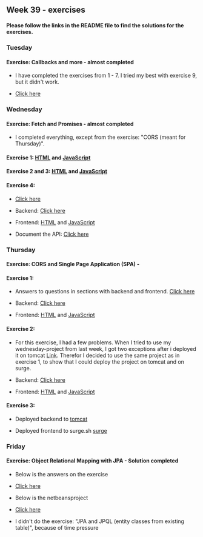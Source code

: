 ## Week 39 - exercises 

#### Please follow the links in the README file to find the solutions for the exercises.

### Tuesday

#### Exercise: Callbacks and more - almost completed

* I have completed the exercises from 1 - 7. I tried my best with exercise 9, but it didn't work. 

* [Click here](https://github.com/amandajuhl95/week39/blob/master/Tuesday/tuesdayExercise.js)

### Wednesday

#### Exercise: Fetch and Promises - almost completed

* I completed everything, except from the exercise: "CORS (meant for Thursday)". 

#### Exercise 1: [HTML](https://github.com/amandajuhl95/week39/blob/master/Wednesday/wednesdayJoke/public/index.html) and [JavaScript](https://github.com/amandajuhl95/week39/blob/master/Wednesday/wednesdayJoke/src/index.js)

#### Exercise 2 and 3: [HTML](https://github.com/amandajuhl95/week39/blob/master/Wednesday/wednesdayExercise/public/index.html) and [JavaScript](https://github.com/amandajuhl95/week39/blob/master/Wednesday/wednesdayExercise/src/index.js)

#### Exercise 4:

* [Click here](https://github.com/amandajuhl95/week39/blob/master/Wednesday/wednesdayExercise.pdf)

* Backend: [Click here](https://github.com/amandajuhl95/week39/tree/master/Wednesday/wednesdayExercise2_backend)

* Frontend: [HTML](https://github.com/amandajuhl95/week39/blob/master/Wednesday/wednesdayExercise2_frontend/public/index.html) and [JavaScript](https://github.com/amandajuhl95/week39/blob/master/Wednesday/wednesdayExercise2_frontend/src/index.js)

* Document the API: [Click here](https://github.com/amandajuhl95/week39/blob/master/Wednesday/Documenting%20a%20REST%20API.pdf)

### Thursday

#### Exercise: CORS and Single Page Application (SPA) - 

#### Exercise 1: 

* Answers to questions in sections with backend and frontend. [Click here](https://github.com/amandajuhl95/week39/blob/master/Thursday/ThursdayExercise2.pdf)

* Backend: [Click here](https://github.com/amandajuhl95/week39/tree/master/Thursday/thursdayExercise_backend/src/main/java)

* Frontend: [HTML](https://github.com/amandajuhl95/week39/blob/master/Thursday/thursdayExercise_frontend/public/index.html) and [JavaScript](https://github.com/amandajuhl95/week39/blob/master/Thursday/thursdayExercise_frontend/src/index.js)

#### Exercise 2:

* For this exercise, I had a few problems. When I tried to use my wednesday-project from last week, I got two exceptions after i deployed it on tomcat [Link](https://www.ajuhlhansen.dk/wednesdayE/api/person). Therefor I decided to use the same project as in exercise 1, to show that I could deploy the project on tomcat and on surge. 

* Backend: [Click here](https://github.com/amandajuhl95/week39/tree/master/Thursday/thursdayExercise2_backend/src/main/java)

* Frontend: [HTML](https://github.com/amandajuhl95/week39/blob/master/Thursday/thursdayExercise2_frontend/public/index.html) and [JavaScript](https://github.com/amandajuhl95/week39/blob/master/Thursday/thursdayExercise2_frontend/src/index.js)

#### Exercise 3:

* Deployed backend to [tomcat](https://www.ajuhlhansen.dk/thursdayExercise/api/person/all)

* Deployed frontend to surge.sh [surge](http://ajuhl.surge.sh/)

### Friday

#### Exercise: Object Relational Mapping with JPA - Solution completed

* Below is the answers on the exercise

* [Click here](https://github.com/amandajuhl95/week38/blob/master/fridayExercise.pdf)

* Below is the netbeansproject

* [Click here](https://github.com/amandajuhl95/week38/tree/master/fridayExercise/src/main/java)

* I didn't do the exercise: "JPA and JPQL (entity classes from existing table)", because of time pressure


